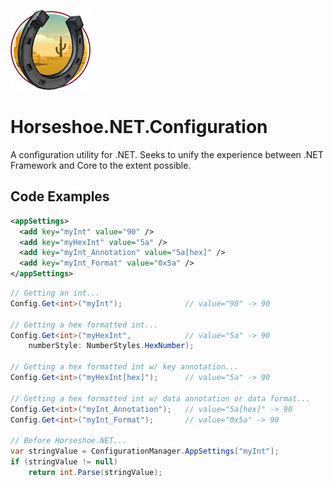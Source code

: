 ﻿![Horseshoe.NET icon](https://raw.githubusercontent.com/route595/Horseshoe.NET/refs/heads/main/assets/images/horseshoe-icon-128x128.png)

# Horseshoe.NET.Configuration

A configuration utility for .NET.  Seeks to unify the experience between .NET Framework and Core to the extent possible.

## Code Examples

```xml
<appSettings>
  <add key="myInt" value="90" />
  <add key="myHexInt" value="5a" />
  <add key="myInt_Annotation" value="5a[hex]" />
  <add key="myInt_Format" value="0x5a" />
</appSettings>
```

```c#
// Getting an int...
Config.Get<int>("myInt");              // value="90" -> 90

// Getting a hex formatted int...
Config.Get<int>("myHexInt",            // value="5a" -> 90
    numberStyle: NumberStyles.HexNumber);

// Getting a hex formatted int w/ key annotation...
Config.Get<int>("myHexInt[hex]");      // value="5a" -> 90

// Getting a hex formatted int w/ data annotation or data format...
Config.Get<int>("myInt_Annotation");   // value="5a[hex]" -> 90
Config.Get<int>("myInt_Format");       // value="0x5a" -> 90

// Before Horseshoe.NET... 
var stringValue = ConfigurationManager.AppSettings["myInt"];
if (stringValue != null)
    return int.Parse(stringValue);
```
